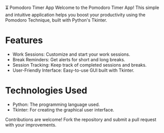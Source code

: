 ⏳ Pomodoro Timer App
Welcome to the Pomodoro Timer App! This simple and intuitive application helps you boost your productivity using the Pomodoro Technique, built with Python's Tkinter.

# Features
- Work Sessions: Customize and start your work sessions.
- Break Reminders: Get alerts for short and long breaks.
- Session Tracking: Keep track of completed sessions and breaks.
- User-Friendly Interface: Easy-to-use GUI built with Tkinter.

# Technologies Used
- Python: The programming language used.
- Tkinter: For creating the graphical user interface.
  
Contributions are welcome! Fork the repository and submit a pull request with your improvements.
